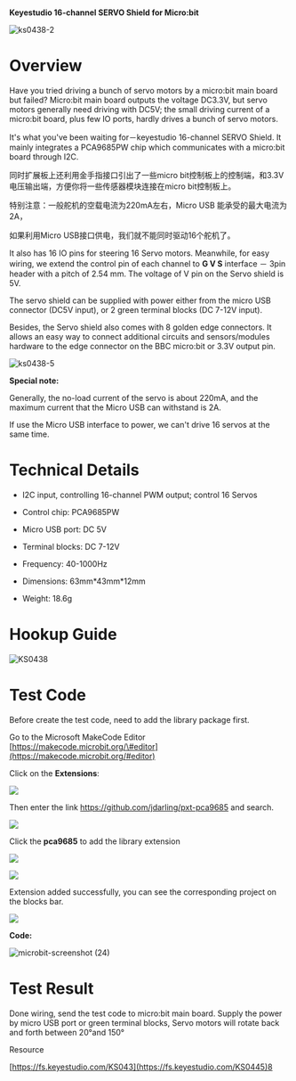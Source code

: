 # 

**Keyestudio 16-channel SERVO Shield for Micro:bit**

![ks0438-2](media/c92c0c034dda9f8102b947f00c84f16b.jpeg)

# Overview

Have you tried driving a bunch of servo motors by a micro:bit main board but
failed? Micro:bit main board outputs the voltage DC3.3V, but servo motors
generally need driving with DC5V; the small driving current of a micro:bit
board, plus few IO ports, hardly drives a bunch of servo motors.

It's what you've been waiting for－keyestudio 16-channel SERVO Shield. It mainly
integrates a PCA9685PW chip which communicates with a micro:bit board through
I2C.

同时扩展板上还利用金手指接口引出了一些micro
bit控制板上的控制端，和3.3V电压输出端，方便你将一些传感器模块连接在micro
bit控制板上。

特别注意：一般舵机的空载电流为220mA左右，Micro USB 能承受的最大电流为2A，

如果利用Micro USB接口供电，我们就不能同时驱动16个舵机了。

It also has 16 IO pins for steering 16 Servo motors. Meanwhile, for easy wiring,
we extend the control pin of each channel to **G V S** interface － 3pin header
with a pitch of 2.54 mm. The voltage of V pin on the Servo shield is 5V.

The servo shield can be supplied with power either from the micro USB connector
(DC5V input), or 2 green terminal blocks (DC 7-12V input).

Besides, the Servo shield also comes with 8 golden edge connectors. It allows an
easy way to connect additional circuits and sensors/modules hardware to the edge
connector on the BBC micro:bit or 3.3V output pin.

![ks0438-5](media/5c2ec6a8f7be9c14d898f6fc4852973d.jpeg)

**Special note:**

Generally, the no-load current of the servo is about 220mA, and the maximum
current that the Micro USB can withstand is 2A.

If use the Micro USB interface to power, we can't drive 16 servos at the same
time.

# Technical Details

-   I2C input, controlling 16-channel PWM output; control 16 Servos

-   Control chip: PCA9685PW

-   Micro USB port: DC 5V

-   Terminal blocks: DC 7-12V

-   Frequency: 40-1000Hz

-   Dimensions: 63mm\*43mm\*12mm

-   Weight: 18.6g

# Hookup Guide

![KS0438](media/a0706af8284ad0b74ded7e8710c18abf.png)

# Test Code

Before create the test code, need to add the library package first.

Go to the Microsoft MakeCode Editor
[https://makecode.microbit.org/\#editor](https://makecode.microbit.org/#editor)

Click on the **Extensions**:

![](media/d1308bb358d8d2afd6c744dd2026662c.png)

Then enter the link <https://github.com/jdarling/pxt-pca9685> and search.

![](media/c10d9e0513e3404741eabb5e2f256b58.png)

Click the **pca9685** to add the library extension

![](media/0fbe20ebf6f8c1bdc70b6193f2b813d7.png)

![](media/77008721603c1f1a6fd37fc5d931c28c.png)

Extension added successfully, you can see the corresponding project on the
blocks bar.

![](media/a234ea9919ff5979040961197e53633a.png)

**Code:**

![microbit-screenshot (24)](media/56af4b323b1e46d189297c217e880298.png)

# Test Result

Done wiring, send the test code to micro:bit main board. Supply the power by
micro USB port or green terminal blocks, Servo motors will rotate back and forth
between 20°and 150°

Resource

[https://fs.keyestudio.com/KS043](https://fs.keyestudio.com/KS0445)8

